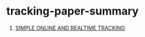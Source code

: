 # tracking-paper-summary

1. [SIMPLE ONLINE AND REALTIME TRACKING](https://arxiv.org/pdf/1602.00763.pdf)

